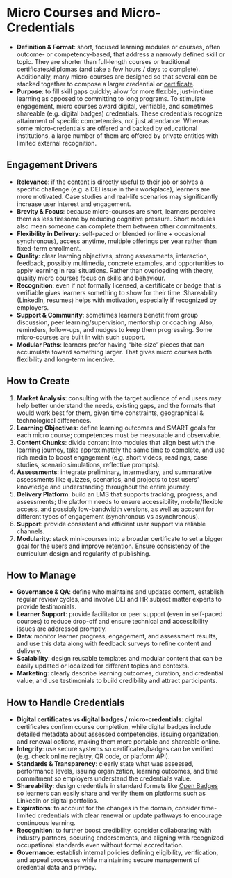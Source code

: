 # Micro Courses and Micro-Credentials
- **Definition & Format**: short, focused learning modules or courses, often outcome- or competency-based, that address a narrowly defined skill or topic. They are shorter than full‐length courses or traditional certificates/diplomas (and take a few hours / days to complete). Additionally, many micro-courses are designed so that several can be stacked together to compose a larger credential or [certificate](https://www.senecapolytechnic.ca/programs/bycredential/microcredential.html).
- **Purpose**: to fill skill gaps quickly; allow for more flexible, just-in-time learning as opposed to committing to long programs. To stimulate engagement, micro courses award digital, verifiable, and sometimes shareable (e.g. digital badges) credentials. These credentials recognize attainment of specific competencies, not just attendance. Whereas some micro-credentials are offered and backed by educational institutions, a large number of them are offered by private entities with limited external recognition.

## Engagement Drivers
- **Relevance**: if the content is directly useful to their job or solves a specific challenge (e.g. a DEI issue in their workplace), learners are more motivated. Case studies and real-life scenarios may significantly increase user interest and engagement.
- **Brevity & Focus**: because micro-courses are short, learners perceive them as less tiresome by reducing cognitive pressure. Short modules also mean someone can complete them between other commitments.
- **Flexibility in Delivery**: self-paced or blended (online + occasional synchronous), access anytime, multiple offerings per year rather than fixed-term enrollment. 
- **Quality**: clear learning objectives, strong assessments, interaction, feedback, possibly multimedia, concrete examples, and opportunities to apply learning in real situations. Rather than overloading with theory, quality micro courses focus on skills and behaviour.
- **Recognition**: even if not formally licensed, a certificate or badge that is verifiable gives learners something to show for their time. Shareability (LinkedIn, resumes) helps with motivation, especially if recognized by employers.
- **Support & Community**: sometimes learners benefit from group discussion, peer learning/supervision, mentorship or coaching. Also, reminders, follow-ups, and nudges to keep them progressing. Some micro-courses are built in with such support.
- **Modular Paths**: learners prefer having “bite-size” pieces that can accumulate toward something larger. That gives micro courses both flexibility and long-term incentive.

## How to Create
1. **Market Analysis**: consulting with the target audience of end users may help better understand the needs, existing gaps, and the formats that would work best for them, given time constraints, geographical & technological differences.
2. **Learning Objectives**: define learning outcomes and SMART goals for each micro course; competences must be measurable and observable.
3. **Content Chunks**: divide content into modules that align best with the learning journey, take approximately the same time to complete, and use rich media to boost engagement (e.g. short videos, readings, case studies, scenario simulations, reflective prompts).
4. **Assessments**: integrate preliminary, intermediary, and summarative assessments like quizzes, scenarios, and projects to test users' knowledge and understanding throughout the entire journey.
5. **Delivery Platform**: build an LMS that supports tracking, progress, and assessments; the platform needs to ensure accessibility, mobile/flexible access, and possibly low-bandwidth versions, as well as account for different types of engagement (synchronous vs asynchronous).
6. **Support**: provide consistent and efficient user support via reliable channels.
7. **Modularity**: stack mini-courses into a broader certificate to set a bigger goal for the users and improve retention. Ensure consistency of the curriculum design and regularity of publishing.

## How to Manage
- **Governance & QA**: define who maintains and updates content, establish regular review cycles, and involve DEI and HR subject matter experts to provide testimonials.
- **Learner Support**: provide facilitator or peer support (even in self-paced courses) to reduce drop-off and ensure technical and accessibility issues are addressed promptly.
- **Data**: monitor learner progress, engagement, and assessment results, and use this data along with feedback surveys to refine content and delivery.
- **Scalability**: design reusable templates and modular content that can be easily updated or localized for different topics and contexts.
- **Marketing**: clearly describe learning outcomes, duration, and credential value, and use testimonials to build credibility and attract participants.

## How to Handle Credentials
- **Digital certificates vs digital badges / micro-credentials**: digital certificates confirm course completion, while digital badges include detailed metadata about assessed competencies, issuing organization, and renewal options, making them more portable and shareable online.
- **Integrity**: use secure systems so certificates/badges can be verified (e.g. check online registry, QR code, or platform API).
- **Standards & Transparency**: clearly state what was assessed, performance levels, issuing organization, learning outcomes, and time commitment so employers understand the credential’s value.
- **Shareability**: design credentials in standard formats like [Open Badges](https://www.1edtech.org/standards/open-badges) so learners can easily share and verify them on platforms such as LinkedIn or digital portfolios.
- **Expirations**: to account for the changes in the domain, consider time-limited credentials with clear renewal or update pathways to encourage continuous learning.
- **Recognition**: to further boost credibility, consider collaborating with industry partners, securing endorsements, and aligning with recognized occupational standards even without formal accreditation.
- **Governance**: establish internal policies defining eligibility, verification, and appeal processes while maintaining secure management of credential data and privacy.
